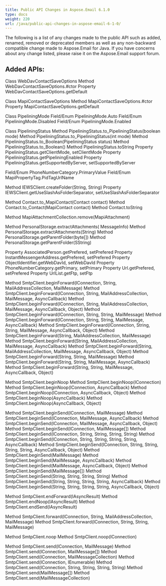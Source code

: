 ```yaml
---
title: Public API Changes in Aspose.Email 6.1.0
type: docs
weight: 220
url: /java/public-api-changes-in-aspose-email-6-1-0/
---
```


The following is a list of any changes made to the public API such as added, renamed, removed or deprecated members as well as any non-backward compatible change made to Aspose.Email for Java. If you have concerns about any change listed, please raise it on the Aspose.Email support forum.
## **Added APIs:**
Class WebDavContactSaveOptions
Method WebDavContactSaveOptions.#ctor
Property WebDavContactSaveOptions.getDefault

Class MapiContactSaveOptions
Method MapiContactSaveOptions.#ctor
Property MapiContactSaveOptions.getDefault

Class PipeliningMode
Field/Enum PipeliningMode.Auto
Field/Enum PipeliningMode.Disabled
Field/Enum PipeliningMode.Enabled

Class PipeliningStatus
Method PipeliningStatus.to_PipeliningStatus(boolean mode)
Method PipeliningStatus.to_PipeliningStatus(int mode)
Method PipeliningStatus.to_Boolean(PipeliningStatus status)
Method PipeliningStatus.to_Boolean()
Method PipeliningStatus.toString
Property PipeliningStatus.getClientMode, setClientMode
Property PipeliningStatus.getPipeliningEnabled
Property PipeliningStatus.getSupportedByServer, setSupportedByServer

Field/Enum PhoneNumberCategory.PrimaryValue
Field/Enum MapiPropertyTag.PidTagUrlName

Method IEWSClient.createFolder(String, String)
Property IEWSClient.getUseSlashAsFolderSeparator, setUseSlashAsFolderSeparator

Method Contact.to_MapiContact(Contact contact)
Method Contact.to_Contact(MapiContact contact)
Method Contact.toString

Method MapiAttachmentCollection.remove(MapiAttachment)

Method PersonalStorage.extractAttachments( MessageInfo)
Method PersonalStorage.extractAttachments(String)
Method PersonalStorage.getParentFolder(byte[])
Method PersonalStorage.getParentFolder(SString)

Property AssociatedPerson.getPrefered, setPrefered
Property InstantMessengerAddress.getPrefered, setPrefered
Property ObjectIdentifier.getWebDavId, setWebDavId
Property PhoneNumberCategory.getPrimary, setPrimary
Property Url.getPrefered, setPrefered
Property UrlList.getFtp, setFtp

Method SmtpClient.beginForward(IConnection, String, MailAddressCollection, MailMessage)
Method SmtpClient.beginForward(IConnection, String, MailAddressCollection, MailMessage, AsyncCallback)
Method SmtpClient.beginForward(IConnection, String, MailAddressCollection, MailMessage, AsyncCallback, Object)
Method SmtpClient.beginForward(IConnection, String, String, MailMessage)
Method SmtpClient.beginForward(IConnection, String, String, MailMessage, AsyncCallback)
Method SmtpClient.beginForward(IConnection, String, String, MailMessage, AsyncCallback, Object)
Method SmtpClient.beginForward(String, MailAddressCollection, MailMessage)
Method SmtpClient.beginForward(String, MailAddressCollection, MailMessage, AsyncCallback)
Method SmtpClient.beginForward(String, MailAddressCollection, MailMessage, AsyncCallback, Object)
Method SmtpClient.beginForward(String, String, MailMessage)
Method SmtpClient.beginForward(String, String, MailMessage, AsyncCallback)
Method SmtpClient.beginForward(String, String, MailMessage, AsyncCallback, Object)

Method SmtpClient.beginNoop
Method SmtpClient.beginNoop(IConnection)
Method SmtpClient.beginNoop(IConnection, AsyncCallback)
Method SmtpClient.beginNoop(IConnection, AsyncCallback, Object)
Method SmtpClient.beginNoop(AsyncCallback)
Method SmtpClient.beginNoop(AsyncCallback, Object)

Method SmtpClient.beginSend(IConnection, MailMessage)
Method SmtpClient.beginSend(IConnection, MailMessage, AsyncCallback)
Method SmtpClient.beginSend(IConnection, MailMessage, AsyncCallback, Object)
Method SmtpClient.beginSend(IConnection, MailMessage[])
Method SmtpClient.beginSend(IConnection, String, String, String, String)
Method SmtpClient.beginSend(IConnection, String, String, String, String, AsyncCallback)
Method SmtpClient.beginSend(IConnection, String, String, String, String, AsyncCallback, Object)
Method SmtpClient.beginSend(MailMessage)
Method SmtpClient.beginSend(MailMessage, AsyncCallback)
Method SmtpClient.beginSend(MailMessage, AsyncCallback, Object)
Method SmtpClient.beginSend(MailMessage[])
Method SmtpClient.beginSend(String, String, String, String)
Method SmtpClient.beginSend(String, String, String, String, AsyncCallback)
Method SmtpClient.beginSend(String, String, String, String, AsyncCallback, Object)

Method SmtpClient.endForward(IAsyncResult)
Method SmtpClient.endNoop(IAsyncResult)
Method SmtpClient.endSend(IAsyncResult)

Method SmtpClient.forward(IConnection, String, MailAddressCollection, MailMessage)
Method SmtpClient.forward(IConnection, String, String, MailMessage)

Method SmtpClient.noop
Method SmtpClient.noop(IConnection)

Method SmtpClient.send(IConnection, MailMessage)
Method SmtpClient.send(IConnection, MailMessage[])
Method SmtpClient.send(IConnection, MailMessageCollection)
Method SmtpClient.send(IConnection, IEnumerable)
Method SmtpClient.send(IConnection, String, String, String, String)
Method SmtpClient.send(MailMessage[])
Method SmtpClient.send(MailMessageCollection)
